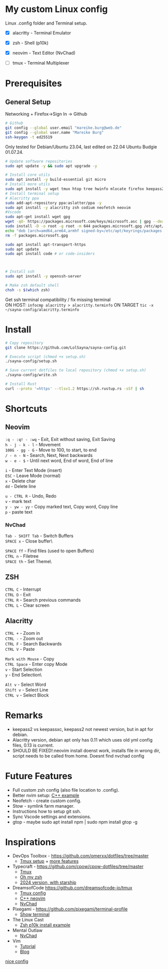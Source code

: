 # My custom Linux config
Linux .config folder and Terminal setup.

- [x] alacritty - Terminal Emulator
- [x] zsh - Shell (p10k)
- [x] neovim - Text Editor (NvChad)
- [ ] tmux - Terminal Multiplexer


# Prerequisites

## General Setup
Networking + Firefox->Sign In -> Github
```bash
# Github
git config --global user.email "mareike.burg@web.de"
git config --global user.name "Mareike Burg"
ssh-keygen -t ed25519
```


Only tested for Debian/Ubuntu 23.04, last edited on 22.04 Ubuntu Budgie 01.07.24.

```bash
# Update software repositories
sudo apt update -y && sudo apt upgrade -y

# Install core utils
sudo apt install -y build-essential git micro
# Install more utils
sudo apt install -y wget tmux htop tree hwinfo mlocate firefox keepass2 fzf tldr
# Install terminal setup
# Alacritty ppa
sudo add-apt-repository ppa:aslatter/ppa -y
sudo apt install -y alacritty zsh codium neofetch neovim
#Vscode
sudo apt-get install wget gpg
wget -qO- https://packages.microsoft.com/keys/microsoft.asc | gpg --dearmor > packages.microsoft.gpg
sudo install -D -o root -g root -m 644 packages.microsoft.gpg /etc/apt/keyrings/packages.microsoft.gpg
echo "deb [arch=amd64,arm64,armhf signed-by=/etc/apt/keyrings/packages.microsoft.gpg] https://packages.microsoft.com/repos/code stable main" |sudo tee /etc/apt/sources.list.d/vscode.list > /dev/null
rm -f packages.microsoft.gpg

sudo apt install apt-transport-https
sudo apt update
sudo apt install code # or code-insiders



# Install ssh
sudo apt install -y openssh-server

# Make zsh default shell
chsh -s $(which zsh)
```

Get ssh terminal compatibility / fix missing terminal \
ON HOST:
`infocmp alacritty > alacritty.terminfo`
ON TARGET
`tic -x ~/sayna-config/alacritty.terminfo`




# Install
```bash
# Copy repository
git clone https://github.com/LolSayna/sayna-config.git

# Execute script (chmod +x setup.sh)
./sayna-config/setup.sh
```
```bash
# Save current dotfiles to local repository (chmod +x setup.sh)
./sayna-config/write.sh
```
```bash
# Install Rust
curl --proto '=https' --tlsv1.2 https://sh.rustup.rs -sSf | sh
```

# Shortcuts
## Neovim
`:q - :q! - :wq` - Exit, Exit without saving, Exit Saving\
`h - j - k - l` - Movement\
`100G - gg - G` - Move to 100, to start, to end\
`/ - n - N` - Search, Next, Next backwards\
`w - e - $` - Until next word, End of word, End of line

`i` - Enter Text Mode (insert)\
`ESC` - Leave Mode (normal)\
`x` - Delete char\
`dd` - Delete line

`u - CTRL R` - Undo, Redo\
`v` - mark text\
`y - yw - yy` - Copy marked text, Copy word, Copy line\
`p` - paste text

### NvChad
`Tab - SHIFT Tab` - Switch Buffers\
`SPACE x` - Close buffer\

`SPACE ff` - Find files (used to open Buffers)\
`CTRL n` - Filetree\
`SPACE th` - Set Theme\


## ZSH
`CTRL C` - Interrupt\
`CTRL D` - Exit\
`CTRL R` - Search previous commands\
`CTRL L` - Clear screen

## Alacritty
`CTRL +` - Zoom in\
`CTRL -` - Zoom out\
`CTRL F` - Search Backwards\
`CTRL V` - Paste

`Mark with Mouse` - Copy\
`CTRL Space` - Enter copy Mode\
`v` - Start Selection\
`y` - End Selection\

`Alt v` - Select Word\
`Shift v` - Select Line\
`CTRL v` - Select Block


# Remarks
* keepass2 vs keepassxc, keepass2 not newest version, but in apt for debian.
* Alacritty version, debian apt only has 0.11 which uses old yml config files, 0.13 is current.
* SHOULD BE FIXED!:neovim install doenst work, installs file in wrong dir, script needs to be called from home. Doesnt find nvchad config


# Future Features
* Full custom zsh config (also file location to .config).
* Better nvim setup: [C++ example](https://youtu.be/lsFoZIg-oDs)
* Neofetch - create custom config.
* Stow - symlink farm manager.
* Instructions how to setup git ssh.
* Sync Vscode settings and extensions.
* gtop - maybe sudo apt install npm | sudo npm install gtop -g


# Inspirations
* DevOps Toolbox - https://github.com/omerxx/dotfiles/tree/master
  * [Tmux setup](https://www.youtube.com/watch?v=GH3kpsbbERo&list=PLmcTCfaoOo_huhLl9_i6IOjiqURVDgEFB&index=21) + [more features](https://www.youtube.com/watch?v=_hnuEdrM-a0)
* Typecraft - https://github.com/cpow/cpow-dotfiles/tree/master
  * [Tmux](https://www.youtube.com/watch?v=H70lULWJeig&list=WL&index=8)
  * [Oh my zsh](https://www.youtube.com/watch?v=wNQpDWLs4To&list=PLsz00TDipIfct4F3pHv6_uI9OyjphQEGZ)
  * [2024 version, with starship](https://www.youtube.com/watch?v=ZDV4edcaXSY)
* DreamsofCode https://github.com/dreamsofcode-io/tmux
  * [Tmux config](https://www.youtube.com/watch?v=DzNmUNvnB04&list=WL&index=7&t=668s) 
  * [C++ neovim](https://www.youtube.com/watch?v=lsFoZIg-oDs&list=WL&index=6&t=52s)
  * [NvChad](https://www.youtube.com/watch?v=Mtgo-nP_r8Y&list=WL&index=5&t=53s)
* Pixegami - https://github.com/pixegami/terminal-profile
  * [Show terminal](https://www.youtube.com/watch?v=UvY5aFHNoEw)
* The Linux Cast
  * [Zsh p10k install example](https://www.youtube.com/watch?v=oR8v9uOCq0E)
* Mental Outlaw
  * [NvChad](https://www.youtube.com/watch?v=yW3ovyQCwpw)
* Vim
  * [Tutorial](https://vimschool.netlify.app/introduction/vimtutor/)
  * [Blog](http://yannesposito.com/Scratch/en/blog/Learn-Vim-Progressively/)

[nice config](https://youtu.be/ud7YxC33Z3w?si=qkZo4V6Iu0uvEXoc)
